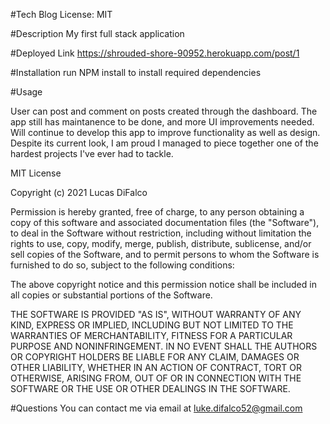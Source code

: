 #Tech Blog License: MIT

#Description
My first full stack application 



#Deployed Link
https://shrouded-shore-90952.herokuapp.com/post/1


#Installation
run NPM install to install required dependencies

#Usage

User can post and comment on posts created through the dashboard.  The app still has maintanence to be done, and more UI improvements needed.  Will continue to develop this app to improve functionality as well as design.  Despite its current look, I am proud I managed to piece together one of the hardest projects I've ever had to tackle.

MIT License

Copyright (c) 2021 Lucas DiFalco

Permission is hereby granted, free of charge, to any person obtaining a copy
of this software and associated documentation files (the "Software"), to deal
in the Software without restriction, including without limitation the rights
to use, copy, modify, merge, publish, distribute, sublicense, and/or sell
copies of the Software, and to permit persons to whom the Software is
furnished to do so, subject to the following conditions:

The above copyright notice and this permission notice shall be included in all
copies or substantial portions of the Software.

THE SOFTWARE IS PROVIDED "AS IS", WITHOUT WARRANTY OF ANY KIND, EXPRESS OR
IMPLIED, INCLUDING BUT NOT LIMITED TO THE WARRANTIES OF MERCHANTABILITY,
FITNESS FOR A PARTICULAR PURPOSE AND NONINFRINGEMENT. IN NO EVENT SHALL THE
AUTHORS OR COPYRIGHT HOLDERS BE LIABLE FOR ANY CLAIM, DAMAGES OR OTHER
LIABILITY, WHETHER IN AN ACTION OF CONTRACT, TORT OR OTHERWISE, ARISING FROM,
OUT OF OR IN CONNECTION WITH THE SOFTWARE OR THE USE OR OTHER DEALINGS IN THE
SOFTWARE.


#Questions
You can contact me via email at
luke.difalco52@gmail.com
